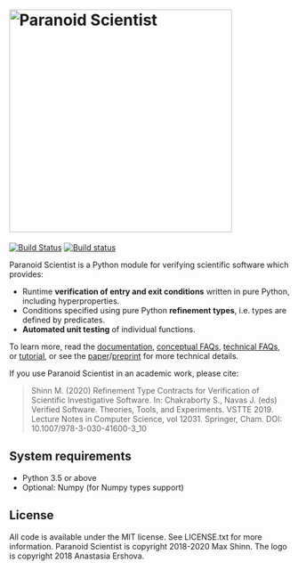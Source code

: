 # <img alt="Paranoid Scientist" src="https://raw.githubusercontent.com/mwshinn/paranoidscientist/master/doc/images/paranoid_scientist_mini_small.png" width="400">

[![Build Status](https://travis-ci.com/mwshinn/paranoidscientist.svg?branch=master)](https://travis-ci.com/mwshinn/paranoidscientist) 
[![Build status](https://ci.appveyor.com/api/projects/status/0357mlwfdglkg6ds?svg=true)](https://ci.appveyor.com/project/mwshinn/paranoidscientist)

Paranoid Scientist is a Python module for verifying scientific
software which provides:

- Runtime **verification of entry and exit conditions** written in
  pure Python, including hyperproperties.
- Conditions specified using pure Python **refinement types**,
  i.e. types are defined by predicates.
- **Automated unit testing** of individual functions.

To learn more, read the [documentation](https://paranoid-scientist.readthedocs.io/en/latest/), [conceptual FAQs](https://paranoid-scientist.readthedocs.io/en/latest/conceptfaq.html), [technical FAQs](https://paranoid-scientist.readthedocs.io/en/latest/techfaq.html), or [tutorial](https://paranoid-scientist.readthedocs.io/en/latest/tutorial.html), or see the [paper](https://link.springer.com/chapter/10.1007%2F978-3-030-41600-3_10)/[preprint](https://arxiv.org/abs/1909.00427) for more technical details.

If you use Paranoid Scientist in an academic work, please cite:

> Shinn M. (2020) Refinement Type Contracts for Verification of Scientific Investigative Software. In: Chakraborty S., Navas J. (eds) Verified Software. Theories, Tools, and Experiments. VSTTE 2019. Lecture Notes in Computer Science, vol 12031. Springer, Cham. DOI: 10.1007/978-3-030-41600-3_10

## System requirements

- Python 3.5 or above
- Optional: Numpy (for Numpy types support)


## License

All code is available under the MIT license.  See LICENSE.txt for more
information.  Paranoid Scientist is copyright 2018-2020 Max Shinn.
The logo is copyright 2018 Anastasia Ershova.

